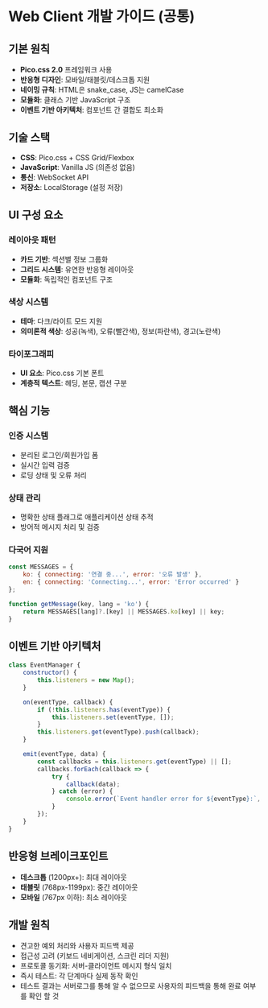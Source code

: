 # Web Client 개발 가이드 (공통)

## 기본 원칙
- **Pico.css 2.0** 프레임워크 사용
- **반응형 디자인**: 모바일/태블릿/데스크톱 지원
- **네이밍 규칙**: HTML은 snake_case, JS는 camelCase
- **모듈화**: 클래스 기반 JavaScript 구조
- **이벤트 기반 아키텍처**: 컴포넌트 간 결합도 최소화

## 기술 스택
- **CSS**: Pico.css + CSS Grid/Flexbox
- **JavaScript**: Vanilla JS (의존성 없음)
- **통신**: WebSocket API
- **저장소**: LocalStorage (설정 저장)

## UI 구성 요소

### 레이아웃 패턴
- **카드 기반**: 섹션별 정보 그룹화
- **그리드 시스템**: 유연한 반응형 레이아웃
- **모듈화**: 독립적인 컴포넌트 구조

### 색상 시스템
- **테마**: 다크/라이트 모드 지원
- **의미론적 색상**: 성공(녹색), 오류(빨간색), 정보(파란색), 경고(노란색)

### 타이포그래피
- **UI 요소**: Pico.css 기본 폰트
- **계층적 텍스트**: 헤딩, 본문, 캡션 구분

## 핵심 기능

### 인증 시스템
- 분리된 로그인/회원가입 폼
- 실시간 입력 검증
- 로딩 상태 및 오류 처리

### 상태 관리
- 명확한 상태 플래그로 애플리케이션 상태 추적
- 방어적 메시지 처리 및 검증

### 다국어 지원
```javascript
const MESSAGES = {
    ko: { connecting: '연결 중...', error: '오류 발생' },
    en: { connecting: 'Connecting...', error: 'Error occurred' }
};

function getMessage(key, lang = 'ko') {
    return MESSAGES[lang]?.[key] || MESSAGES.ko[key] || key;
}
```

## 이벤트 기반 아키텍처
```javascript
class EventManager {
    constructor() {
        this.listeners = new Map();
    }

    on(eventType, callback) {
        if (!this.listeners.has(eventType)) {
            this.listeners.set(eventType, []);
        }
        this.listeners.get(eventType).push(callback);
    }

    emit(eventType, data) {
        const callbacks = this.listeners.get(eventType) || [];
        callbacks.forEach(callback => {
            try {
                callback(data);
            } catch (error) {
                console.error(`Event handler error for ${eventType}:`, error);
            }
        });
    }
}
```

## 반응형 브레이크포인트
- **데스크톱** (1200px+): 최대 레이아웃
- **태블릿** (768px-1199px): 중간 레이아웃
- **모바일** (767px 이하): 최소 레이아웃

## 개발 원칙
- 견고한 예외 처리와 사용자 피드백 제공
- 접근성 고려 (키보드 네비게이션, 스크린 리더 지원)
- 프로토콜 동기화: 서버-클라이언트 메시지 형식 일치
- 즉시 테스트: 각 단계마다 실제 동작 확인
- 테스트 결과는 서버로그를 통해 알 수 없으므로 사용자의 피드백을 통해 완료 여부를 확인 할 것